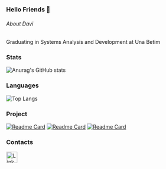### Hello Friends 👋

###### About Davi

Graduating in Systems Analysis and Development at Una Betim

### Stats
![Anurag's GitHub stats](https://github-readme-stats.vercel.app/api?username=diasdavizin&show_icons=true&theme=dark) 

### Languages
![Top Langs](https://github-readme-stats.vercel.app/api/top-langs/?username=diasdavizin&exclude_repo=TikTok-Clone-Project-readme-stats,anuraghazra.github.io&theme=dark)

### Project
[![Readme Card](https://github-readme-stats.vercel.app/api/pin/?username=diasdavizin&repo=TikTok-Clone-Project&theme=dark)](https://github.com/diasdavizin/TikTok-Clone-Project)
[![Readme Card](https://github-readme-stats.vercel.app/api/pin/?username=diasdavizin&repo=simple-website-fb&theme=dark)](https://github.com/diasdavizin/simple-website-fb)
[![Readme Card](https://github-readme-stats.vercel.app/api/pin/?username=diasdavizin&repo=projeto-site&theme=dark)](https://github.com/diasdavizin/projeto-site)

### Contacts 
[<img src='https://img.shields.io/badge/LinkedIn-0077B5?style=for-the-badge&logo=linkedin&logoColor=white' alt='Linkedin' height='30'>](https://www.linkedin.com/in/davidiasads/)
